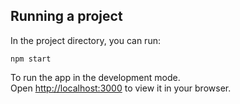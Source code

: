 ## Running a project

In the project directory, you can run:

```
npm start
```

To run the app in the development mode.\
Open [http://localhost:3000](http://localhost:3000) to view it in your browser.
